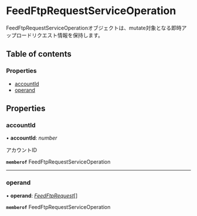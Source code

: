 # FeedFtpRequestServiceOperation


<div lang=\"ja\">FeedFtpRequestServiceOperationオブジェクトは、mutate対象となる即時アップロードリクエスト情報を保持します。</div> 

## Table of contents

### Properties

- [accountId](feedftprequestserviceoperation.md#accountid)
- [operand](feedftprequestserviceoperation.md#operand)

## Properties

### accountId

• **accountId**: *number*

<div lang=\"ja\">アカウントID</div> 

**`memberof`** FeedFtpRequestServiceOperation

___

### operand

• **operand**: [*FeedFtpRequest*](feedftprequest.md)[]

**`memberof`** FeedFtpRequestServiceOperation
